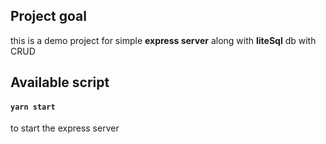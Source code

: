 ## Project goal

this is a demo project for simple **express server** along with **liteSql** db with CRUD

## Available script

#### `yarn start`

to start the express server
